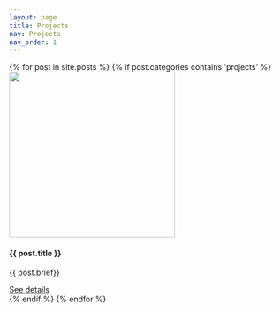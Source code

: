 ```yaml
---
layout: page
title: Projects
nav: Projects
nav_order: 1
---
```


<div class="container custom-container">

  <div class="row">
    {% for post in site.posts %}
      {% if post.categories contains 'projects' %}

  <div class="col-sm-4 top-buffer">
   <div class="card pt-1" style="width: 305px">
   <a href="{{post.url}}">
    <img class="card-img-top" src="{{ post.thumbnail }}" style="height: 300px; width: 300px; display: block;" class="img-fluid">
   </a>
    <div class="card-body pt-1">
      <h4 class="card-title">{{ post.title }}</h4>
      <p class="card-text">{{ post.brief}}</p>
      <a href="{{post.url}}" class="btn btn-primary">See details</a>
    </div>
   </div> 
  </div>
        {% endif %}
    {% endfor %}
   </div> 
</div>